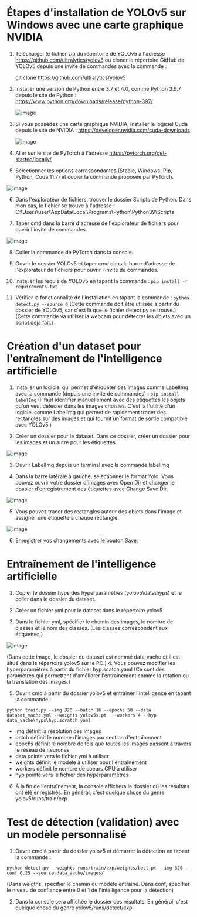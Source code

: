 # Étapes d'installation de YOLOv5 sur Windows avec une carte graphique NVIDIA
1. Télécharger le fichier zip du répertoire de YOLOv5 à l'adresse https://github.com/ultralytics/yolov5
   ou cloner le répertoire GitHub de YOLOv5 depuis une invite de commandes avec la commande :
   
    git clone https://github.com/ultralytics/yolov5

2. Installer une version de Python entre 3.7 et 4.0, comme Python 3.9.7 depuis le site de Python :
    https://www.python.org/downloads/release/python-397/
    
    ![image](https://user-images.githubusercontent.com/89463240/217079449-70af889e-c3e6-4505-b3d2-19bc84895b93.png)

3. Si vous possédez une carte graphique NVIDIA, installer le logiciel Cuda depuis le site de NVIDIA :
    https://developer.nvidia.com/cuda-downloads
    
    ![image](https://user-images.githubusercontent.com/89463240/217079597-6bcd7655-b31d-4ead-a6c1-4c4a29a4c6a1.png)

4. Aller sur le site de PyTorch à l'adresse https://pytorch.org/get-started/locally/

5. Sélectionner les options correspondantes (Stable, Windows, Pip, Python, Cuda 11.7) et copier la commande proposée par PyTorch.

![image](https://user-images.githubusercontent.com/89463240/217079681-8a33c8fa-c6b1-4c1f-9a3d-0e703fdc3f5f.png)

6. Dans l'explorateur de fichiers, trouver le dossier Scripts de Python. Dans mon cas, le fichier se trouve à l'adresse : 
    C:\Users\user\AppData\Local\Programs\Python\Python39\Scripts
    
7. Taper cmd dans la barre d'adresse de l'explorateur de fichiers pour ouvrir l'invite de commandes.
 
![image](https://user-images.githubusercontent.com/89463240/217079938-9d8a3e13-f8e2-457d-8051-8f35c506dedf.png)

8. Coller la commande de PyTorch dans la console.

9. Ouvrir le dossier YOLOv5 et taper cmd dans la barre d'adresse de l'explorateur de fichiers pour ouvrir l'invite de commandes.

10. Installer les requis de YOLOv5 en tapant la commande :
      ```pip install -r requirements.txt```
      
11. Vérifier la fonctionnalité de l'installation en tapant la commande : 
      ```python detect.py --source 0```
      (Cette commande doit être utilisée à partir du dossier de YOLOv5, car c'est là que le fichier detect.py se trouve.)
      (Cette commande va utiliser la webcam pour détecter les objets avec un script déjà fait.)
      
# Création d'un dataset pour l'entraînement de l'intelligence artificielle
1. Installer un logiciel qui permet d'étiqueter des images comme LabelImg avec la commande (depuis une invite de commandes) : 
      ```pip install labelImg```
      (Il faut identifier manuellement avec des étiquettes les objets qu'on veut détecter dans les images choisies. C'est
      là l'utilité d'un logiciel comme LabelImg qui permet de rapidement tracer des rectangles sur des images et qui fournit
      un format de sortie compatible avec YOLOv5.)
      
2. Créer un dossier pour le dataset. Dans ce dossier, créer un dossier pour les images et un autre pour les étiquettes.

![image](https://user-images.githubusercontent.com/89463240/217083315-a7eb631a-94e3-46ff-b341-b584e103f759.png)

3. Ouvrir LabelImg depuis un terminal avec la commande labelimg

4. Dans la barre latérale à gauche, sélectionner le format Yolo. Vous pouvez ouvrir votre dossier d'images avec Open Dir
   et changer le dossier d'enregistrement des étiquettes avec Change Save Dir.

![image](https://user-images.githubusercontent.com/89463240/217080357-236bfc18-899d-40ae-920c-2924421705e5.png)

5. Vous pouvez tracer des rectangles autour des objets dans l'image et assigner une étiquette à chaque rectangle.

![image](https://user-images.githubusercontent.com/89463240/217081390-8417ba8f-8f6f-4fc5-9623-ec851b5d6666.png)

6. Enregistrer vos changements avec le bouton Save.

# Entraînement de l'intelligence artificielle
1. Copier le dossier hyps des hyperparamètres (yolov5\data\hyps) et le coller dans le dossier du dataset.

2. Créer un fichier yml pour le dataset dans le répertoire yolov5

3. Dans le fichier yml, spécifier le chemin des images, le nombre de classes et le nom des classes.
(Les classes correspondent aux étiquettes.)

![image](https://user-images.githubusercontent.com/89463240/217090070-ecd2543e-f5da-4cbd-bb6c-4416c26e8cac.png)

(Dans cette image, le dossier du dataset est nommé data_vache et il est situé dans le répertoire yolov5 sur le PC.)
4. Vous pouvez modifier les hyperparamètres à partir du fichier hyp.scatch.yaml (Ce sont des paramètres qui permettent
   d'améliorer l'entraînement comme la rotation ou la translation des images.)

5. Ouvrir cmd à partir du dossier yolov5 et entraîner l'intelligence en tapant la commande :

```python train.py --img 320 --batch 16 --epochs 50 --data dataset_vache.yml --weights yolov5s.pt  --workers 4 --hyp data_vache\hyps\hyp.scratch.yaml```

* img définit la résolution des images 
* batch définit le nombre d'images par section d'entraînement
* epochs définit le nombre de fois que toutes les images passent à travers le réseau de neurones
* data pointe vers le fichier yml à utiliser
* weights définit le modèle à utiliser pour l'entraînement
* workers définit le nombre de coeurs CPU à utiliser
* hyp pointe vers le fichier des hyperparamètres

6. À la fin de l'entraînement, la console affichera le dossier où les résultats ont été enregistrés. En général, c'est
   quelque chose du genre yolov5/runs/train/exp
   
# Test de détection (validation) avec un modèle personnalisé
1. Ouvrir cmd à partir du dossier yolov5 et démarrer la détection en tapant la commande :

```python detect.py --weights runs/train/exp/weights/best.pt --img 320 --conf 0.25 --source data_vache/images/```

(Dans weigths, spécifier le chemin du modèle entraîné.
Dans conf, spécifier le niveau de confiance entre 0 et 1 de l'intelligence pour la détection)

2. Dans la console sera affichée le dossier des résultats. En général, c'est quelque chose du genre
   yolov5/runs/detect/exp
